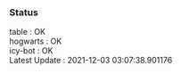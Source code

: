 ### Status


table : OK  
hogwarts : OK  
icy-bot : OK  
Latest Update : 2021-12-03 03:07:38.901176
